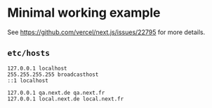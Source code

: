 # Minimal working example

See https://github.com/vercel/next.js/issues/22795 for more details.

## `etc/hosts`

```
127.0.0.1 localhost
255.255.255.255 broadcasthost
::1 localhost

127.0.0.1 qa.next.de qa.next.fr
127.0.0.1 local.next.de local.next.fr
```
